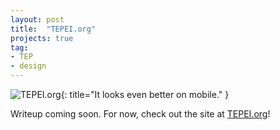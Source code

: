 ```yaml
---
layout: post
title:  "TEPEI.org"
projects: true
tag:
- TEP
- design
---
```

![TEPEI.org](https://raw.githubusercontent.com/dawneraq/gh-pages-resources/master/tepei-org.png){: title="It looks even better on mobile." }

Writeup coming soon. For now, check out the site at [TEPEI.org](http://tepei.org)!

<!-- My distaste for PHP began my first semester freshman year, in Intro to IT and Web Science. Something about manipulating the DOM from the document itself just felt wrong, even before I learned that it could be done from JavaScript. (Never mind that a lot of the frontend work I'm into does exaclty that&mdash;that's a conversation for another time.)

When I was selected as House Computing chairman that Spring, I knew that one of my responsibilities was to keep the info (pictures, zeitgeist) on [TEPEI.org](http://tepei.org) up to date. As soon as I got the FTP creds and started to explore the page's source code, I was bewildered and put off by the existing site's visual design, use of WordPress, and mysterious, archaic CSS framework.

"Duh" mistakes are as satisfying to solve as they are frustrating to make. For example: Jekyll won't display posts or drafts if the post's date (either in the file's name or Front Matter) is in the future.

I was inspired to use a monospace font after seeing TEP's MIT (Xi) chapter's [website](http://tep.mit.edu/). It speaks a little more to our nerdy character&mdash;after all, four out of our nine brothers are computer science majors at the time of writing. -->